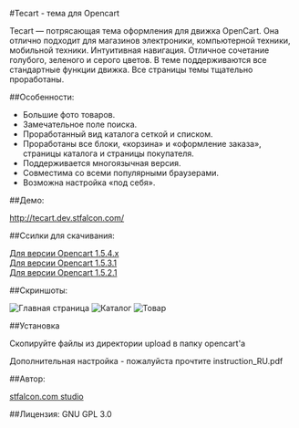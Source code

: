#Tecart - тема для Opencart

Tecart — потрясающая тема оформления для движка OpenCart. Она отлично подходит для магазинов электроники, компьютерной техники, мобильной техники. Интуитивная навигация. Отличное сочетание голубого, зеленого и серого цветов. В теме поддерживаются все стандартные функции движка. Все страницы темы тщательно проработаны.

##Особенности:
- Большие фото товаров.
- Замечательное поле поиска.
- Проработанный вид каталога сеткой и списком.
- Проработаны все блоки, «корзина» и «оформление заказа», страницы каталога и страницы покупателя.
- Поддерживается многоязычная версия.
- Совместима со всеми популярными браузерами.
- Возможна настройка «под себя».


##Демо:

http://tecart.dev.stfalcon.com/

##Ссилки для скачивания:

<a href="https://github.com/stfalcon-studio/opencart-theme_tecart/zipball/master">Для версии Opencart 1.5.4.x</a><br>
<a href="https://github.com/stfalcon-studio/opencart-theme_tecart/zipball/opencart-1.5.3.1">Для версии Opencart 1.5.3.1</a><br>
<a href="https://github.com/stfalcon-studio/opencart-theme_tecart/zipball/opencart-1.5.2.1">Для версии Opencart 1.5.2.1</a><br>

##Скриншоты:

![Главная страница](https://github.com/stfalcon-studio/opencart-theme_tecart/raw/master/images/main.png "Главная страница")
![Каталог](https://github.com/stfalcon-studio/opencart-theme_tecart/raw/master/images/catalog.png "Каталог")
![Товар](https://github.com/stfalcon-studio/opencart-theme_tecart/raw/master/images/item.png "Товар")

##Установка

Скопируйте файлы из директории upload в папку opencart'a

Дополнительная настройка - пожалуйста прочтите instruction_RU.pdf


##Автор: 

<a href="http://stfalcon.com/">stfalcon.com studio</a>

##Лицензия: 
GNU GPL 3.0
